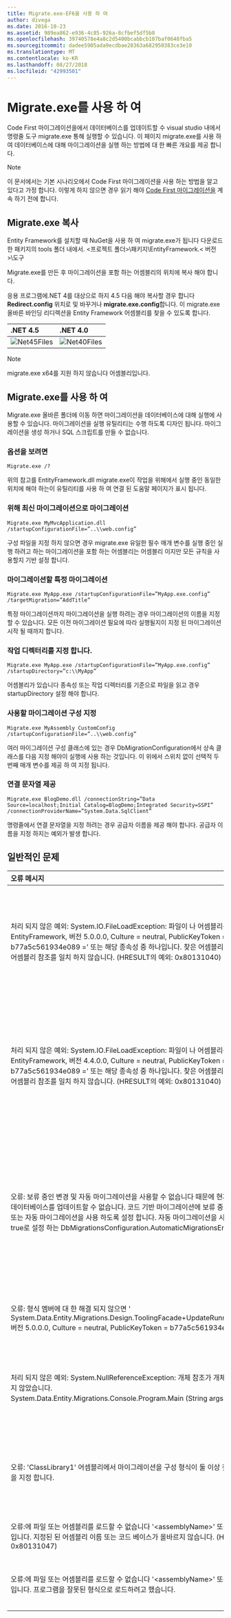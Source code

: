 ```yaml
---
title: Migrate.exe-EF6을 사용 하 여
author: divega
ms.date: 2016-10-23
ms.assetid: 989ea862-e936-4c85-926a-8cfbef5df5b8
ms.openlocfilehash: 39740578e4a8c2d5400bcabbcb107baf0648fba5
ms.sourcegitcommit: dadee5905ada9ecdbae28363a682950383ce3e10
ms.translationtype: MT
ms.contentlocale: ko-KR
ms.lasthandoff: 08/27/2018
ms.locfileid: "42993501"
---
```

# <a name="using-migrateexe"></a>Migrate.exe를 사용 하 여
Code First 마이그레이션을에서 데이터베이스를 업데이트할 수 visual studio 내에서 명령줄 도구 migrate.exe 통해 실행할 수 있습니다. 이 페이지 migrate.exe를 사용 하 여 데이터베이스에 대해 마이그레이션을 실행 하는 방법에 대 한 빠른 개요를 제공 합니다.

> [!NOTE]
> 이 문서에서는 기본 시나리오에서 Code First 마이그레이션을 사용 하는 방법을 알고 있다고 가정 합니다. 이렇게 하지 않으면 경우 읽기 해야 [Code First 마이그레이션을](~/ef6/modeling/code-first/migrations/index.md) 계속 하기 전에 합니다.

## <a name="copy-migrateexe"></a>Migrate.exe 복사

Entity Framework를 설치할 때 NuGet을 사용 하 여 migrate.exe가 됩니다 다운로드 한 패키지의 tools 폴더 내에서. &lt;프로젝트 폴더&gt;\\패키지\\EntityFramework.&lt; 버전&gt;\\도구

Migrate.exe를 만든 후 마이그레이션을 포함 하는 어셈블리의 위치에 복사 해야 합니다.

응용 프로그램에.NET 4를 대상으로 하지 4.5 다음 해야 복사할 경우 합니다 **Redirect.config** 위치로 및 바꾸거나 **migrate.exe.config**합니다. 이 migrate.exe 올바른 바인딩 리디렉션을 Entity Framework 어셈블리를 찾을 수 있도록 합니다.

| .NET 4.5                                   | .NET 4.0                                   |
|:-------------------------------------------|:-------------------------------------------|
| ![Net45Files](~/ef6/media/net45files.png)  | ![Net40Files](~/ef6/media/net40files.png)  |

> [!NOTE]
> migrate.exe x64를 지원 하지 않습니다 어셈블리입니다.

## <a name="using-migrateexe"></a>Migrate.exe를 사용 하 여

Migrate.exe 올바른 폴더에 이동 하면 마이그레이션을 데이터베이스에 대해 실행에 사용할 수 있습니다. 마이그레이션을 실행 유틸리티는 수행 하도록 디자인 됩니다. 마이그레이션을 생성 하거나 SQL 스크립트를 만들 수 없습니다.

### <a name="see-options"></a>옵션을 보려면

``` console
Migrate.exe /?
```

위의 참고를 EntityFramework.dll migrate.exe이 작업을 위해에서 실행 중인 동일한 위치에 해야 하는이 유틸리티를 사용 하 여 연결 된 도움말 페이지가 표시 됩니다.

### <a name="migrate-to-the-latest-migration"></a>위해 최신 마이그레이션으로 마이그레이션

``` console
Migrate.exe MyMvcApplication.dll /startupConfigurationFile=”..\\web.config”
```

구성 파일을 지정 하지 않으면 경우 migrate.exe 유일한 필수 매개 변수를 실행 중인 실행 하려고 하는 마이그레이션을 포함 하는 어셈블리는 어셈블리 이지만 모든 규칙을 사용할지 기반 설정 합니다.

### <a name="migrate-to-a-specific-migration"></a>마이그레이션할 특정 마이그레이션

``` console
Migrate.exe MyApp.exe /startupConfigurationFile=”MyApp.exe.config” /targetMigration=”AddTitle”
```

특정 마이그레이션까지 마이그레이션을 실행 하려는 경우 마이그레이션의 이름을 지정할 수 있습니다. 모든 이전 마이그레이션 필요에 따라 실행될지이 지정 된 마이그레이션 시작 될 때까지 합니다.

### <a name="specify-working-directory"></a>작업 디렉터리를 지정 합니다.

``` console
Migrate.exe MyApp.exe /startupConfigurationFile=”MyApp.exe.config” /startupDirectory=”c:\\MyApp”
```

어셈블리가 있습니다 종속성 또는 작업 디렉터리를 기준으로 파일을 읽고 경우 startupDirectory 설정 해야 합니다.

### <a name="specify-migration-configuration-to-use"></a>사용할 마이그레이션 구성 지정

``` console
Migrate.exe MyAssembly CustomConfig /startupConfigurationFile=”..\\web.config”
```

여러 마이그레이션 구성 클래스에 있는 경우 DbMigrationConfiguration에서 상속 클래스를 다음 지정 해야이 실행에 사용 하는 것입니다. 이 위에서 스위치 없이 선택적 두 번째 매개 변수를 제공 하 여 지정 됩니다.

### <a name="provide-connection-string"></a>연결 문자열 제공

``` console
Migrate.exe BlogDemo.dll /connectionString=”Data Source=localhost;Initial Catalog=BlogDemo;Integrated Security=SSPI” /connectionProviderName=”System.Data.SqlClient”
```

명령줄에서 연결 문자열을 지정 하려는 경우 공급자 이름을 제공 해야 합니다. 공급자 이름을 지정 하지는 예외가 발생 합니다.

## <a name="common-problems"></a>일반적인 문제

| 오류 메시지                                                                                                                                                                                                                                                                                                                      | 솔루션                                                                                                                                                                                                                                                                                             |
|:-----------------------------------------------------------------------------------------------------------------------------------------------------------------------------------------------------------------------------------------------------------------------------------------------------------------------------------|:-----------------------------------------------------------------------------------------------------------------------------------------------------------------------------------------------------------------------------------------------------------------------------------------------------|
| 처리 되지 않은 예외: System.IO.FileLoadException: 파일이 나 어셈블리를 로드할 수 없습니다 ' EntityFramework, 버전 5.0.0.0, Culture = neutral, PublicKeyToken = b77a5c561934e089 =' 또는 해당 종속성 중 하나입니다. 찾은 어셈블리의 매니페스트 정의가 어셈블리 참조를 일치 하지 않습니다. (HRESULT의 예외: 0x80131040)         | 일반적으로 Redirect.config 파일 없이.NET 4 응용 프로그램을 실행 하는 것을 의미 합니다. Redirect.config migrate.exe와 동일한 위치에 복사 하 고 이름을 migrate.exe.config로 해야 합니다.                                                                                       |
| 처리 되지 않은 예외: System.IO.FileLoadException: 파일이 나 어셈블리를 로드할 수 없습니다 ' EntityFramework, 버전 4.4.0.0, Culture = neutral, PublicKeyToken = b77a5c561934e089 =' 또는 해당 종속성 중 하나입니다. 찾은 어셈블리의 매니페스트 정의가 어셈블리 참조를 일치 하지 않습니다. (HRESULT의 예외: 0x80131040)          | 이 예외는 Redirect.config 사용 하 여 응용 프로그램 migrate.exe 위치로 복사 하는.NET 4.5를 실행 하는 것을 의미 합니다. 앱이.NET 4.5 경우 구성 파일 내에서 리디렉션 사용 하 여 필요가 없습니다. Migrate.exe.config 파일을 삭제 합니다.                                    |
| 오류: 보류 중인 변경 및 자동 마이그레이션을 사용할 수 없습니다 때문에 현재 모델과 일치 하도록 데이터베이스를 업데이트할 수 없습니다. 코드 기반 마이그레이션에 보류 중인 모델 변경 내용 쓰기 또는 자동 마이그레이션을 사용 하도록 설정 합니다. 자동 마이그레이션을 사용 하도록 설정 하려면 true로 설정 하는 DbMigrationsConfiguration.AutomaticMigrationsEnabled를 설정 합니다. | 실행 중인 마이그레이션 변경 내용을 모델에 대 한 대처로 마이그레이션을 만들지 않은 데이터베이스 모델과 일치 하지 않는 경우이 오류가 발생 합니다. 다음 데이터베이스를 업그레이드 하려면 마이그레이션을 만들지 않고 migrate.exe를 실행 하는 모델 클래스에 속성 추가이 예시입니다. |
| 오류: 형식 멤버에 대 한 해결 되지 않으면 ' System.Data.Entity.Migrations.Design.ToolingFacade+UpdateRunner,EntityFramework, 버전 5.0.0.0, Culture = neutral, PublicKeyToken = b77a5c561934e089 ='.                                                                                                                                       | 이 오류는 잘못 된 시작 디렉터리를 지정 하 여 발생할 수 있습니다. Migrate.exe의 위치 여야 합니다.                                                                                                                                                                                      |
| 처리 되지 않은 예외: System.NullReferenceException: 개체 참조가 개체의 인스턴스로 설정 되지 않았습니다. <br/>   System.Data.Entity.Migrations.Console.Program.Main (String args)에서                                                                                                                                             | 이 사용 하는 시나리오에 대 한 필수 매개 변수를 지정 하지 않으면에서 발생할 수 있습니다. 예를 들어 공급자 이름을 지정 하지 않고 연결 문자열을 지정 합니다.                                                                                                                        |
| 오류: 'ClassLibrary1' 어셈블리에서 마이그레이션을 구성 형식이 둘 이상 찾았습니다. 사용할 이름을 지정 합니다.                                                                                                                                                                                                  | 오류 상태는 구성 클래스가 둘 이상 지정된 된 어셈블리 에서입니다. 사용 하려는 지정 하려면 /configurationType 스위치를 사용 해야 합니다.                                                                                                                                           |
| 오류:에 파일 또는 어셈블리를 로드할 수 없습니다 '&lt;assemblyName&gt;' 또는 해당 종속성 중 하나입니다. 지정된 된 어셈블리 이름 또는 코드 베이스가 올바르지 않습니다. (HRESULT의 예외: 0x80131047)                                                                                                                                                    | 이 어셈블리 이름이 올바르게 지정 또는 있지 않은 경우 발생할 수 있습니다.                                                                                                                                                                                                                          |
| 오류:에 파일 또는 어셈블리를 로드할 수 없습니다 '&lt;assemblyName&gt;' 또는 해당 종속성 중 하나입니다. 프로그램을 잘못된 형식으로 로드하려고 했습니다.                                                                                                                                                                          | X64 migrate.exe 실행 하려는 경우이 응용 프로그램입니다. EF 5.0 이하의 x86에만 적용 됩니다.                                                                                                                                                                                |

